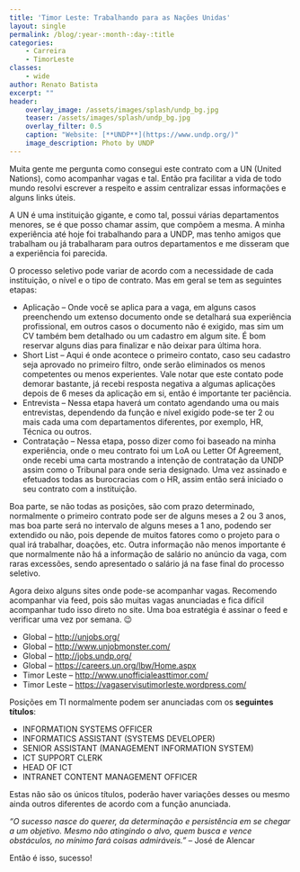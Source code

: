 ```yaml
---
title: 'Timor Leste: Trabalhando para as Nações Unidas'
layout: single
permalink: /blog/:year-:month-:day-:title
categories: 
    - Carreira
    - TimorLeste
classes: 
    - wide
author: Renato Batista
excerpt: ""
header:
    overlay_image: /assets/images/splash/undp_bg.jpg
    teaser: /assets/images/splash/undp_bg.jpg
    overlay_filter: 0.5
    caption: "Website: [**UNDP**](https://www.undp.org/)"
    image_description: Photo by UNDP
---
```


Muita gente me pergunta como consegui este contrato com a UN (United Nations), como acompanhar vagas e tal. Então pra facilitar a vida de todo mundo resolvi escrever a respeito e assim centralizar essas informações e alguns links úteis.

A UN é uma instituição gigante, e como tal, possui várias departamentos menores, se é que posso chamar assim, que compõem a mesma. A minha experiência até hoje foi trabalhando para a UNDP, mas tenho amigos que trabalham ou já trabalharam para outros departamentos e me disseram que a experiência foi parecida.

O processo seletivo pode variar de acordo com a necessidade de cada instituição, o nível e o tipo de contrato. Mas em geral se tem as seguintes etapas:

- Aplicação – Onde você se aplica para a vaga, em alguns casos preenchendo um extenso documento onde se detalhará sua experiência profissional, em outros casos o documento não é exigido, mas sim um CV também bem detalhado ou um cadastro em algum site. É bom reservar alguns dias para finalizar e não deixar para última hora.
- Short List – Aqui é onde acontece o primeiro contato, caso seu cadastro seja aprovado no primeiro filtro, onde serão eliminados os menos competentes ou menos experientes. Vale notar que este contato pode demorar bastante, já recebi resposta negativa a algumas aplicações depois de 6 meses da aplicação em si, então é importante ter paciência.
- Entrevista – Nessa etapa haverá um contato agendando uma ou mais entrevistas, dependendo da função e nível exigido pode-se ter 2 ou mais cada uma com departamentos diferentes, por exemplo, HR, Técnica ou outros.
- Contratação – Nessa etapa, posso dizer como foi baseado na minha experiência, onde o meu contrato foi um LoA ou Letter Of Agreement, onde recebi uma carta mostrando a intenção de contratação da UNDP assim como o Tribunal para onde seria designado. Uma vez assinado e efetuados todas as burocracias com o HR, assim então será iniciado o seu contrato com a instituição.

Boa parte, se não todas as posições, são com prazo determinado, normalmente o primeiro contrato pode ser de alguns meses a 2 ou 3 anos, mas boa parte será no intervalo de alguns meses a 1 ano, podendo ser extendido ou não, pois depende de muitos fatores como o projeto para o qual irá trabalhar, doações, etc. Outra informação não menos importante é que normalmente não há a informação de salário no anúncio da vaga, com raras excessões, sendo apresentado o salário já na fase final do processo seletivo.

Agora deixo alguns sites onde pode-se acompanhar vagas. Recomendo acompanhar via feed, pois são muitas vagas anunciadas e fica difícil acompanhar tudo isso direto no site. Uma boa estratégia é assinar o feed e verificar uma vez por semana. 😉

- Global – <http://unjobs.org/>
- Global – <http://www.unjobmonster.com/>
- Global – <http://jobs.undp.org/>
- Global – <https://careers.un.org/lbw/Home.aspx>
- Timor Leste – <http://www.unofficialeasttimor.com/>
- Timor Leste – <https://vagaservisutimorleste.wordpress.com/>

Posições em TI normalmente podem ser anunciadas com os **seguintes títulos**:

- INFORMATION SYSTEMS OFFICER
- INFORMATICS ASSISTANT (SYSTEMS DEVELOPER)
- SENIOR ASSISTANT (MANAGEMENT INFORMATION SYSTEM)
- ICT SUPPORT CLERK
- HEAD OF ICT
- INTRANET CONTENT MANAGEMENT OFFICER

Estas não são os únicos títulos, poderão haver variações desses ou mesmo ainda outros diferentes de acordo com a função anunciada.

*“O sucesso nasce do querer, da determinação e persistência em se chegar a um objetivo. Mesmo não atingindo o alvo, quem busca e vence obstáculos, no mínimo fará coisas admiráveis.”* – José de Alencar

Então é isso, sucesso!